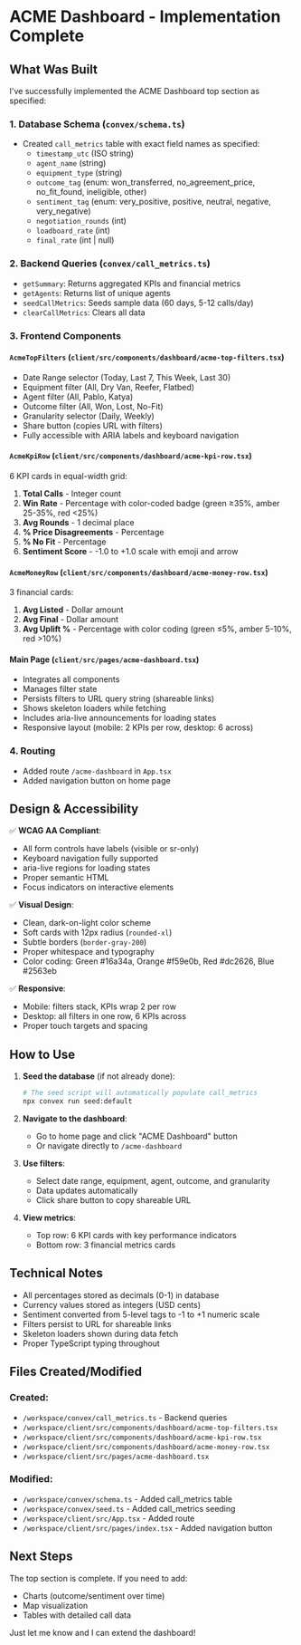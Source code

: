# ACME Dashboard - Implementation Complete

## What Was Built

I've successfully implemented the ACME Dashboard top section as specified:

### 1. Database Schema (`convex/schema.ts`)
- Created `call_metrics` table with exact field names as specified:
  - `timestamp_utc` (ISO string)
  - `agent_name` (string)
  - `equipment_type` (string)
  - `outcome_tag` (enum: won_transferred, no_agreement_price, no_fit_found, ineligible, other)
  - `sentiment_tag` (enum: very_positive, positive, neutral, negative, very_negative)
  - `negotiation_rounds` (int)
  - `loadboard_rate` (int)
  - `final_rate` (int | null)

### 2. Backend Queries (`convex/call_metrics.ts`)
- `getSummary`: Returns aggregated KPIs and financial metrics
- `getAgents`: Returns list of unique agents
- `seedCallMetrics`: Seeds sample data (60 days, 5-12 calls/day)
- `clearCallMetrics`: Clears all data

### 3. Frontend Components

#### `AcmeTopFilters` (`client/src/components/dashboard/acme-top-filters.tsx`)
- Date Range selector (Today, Last 7, This Week, Last 30)
- Equipment filter (All, Dry Van, Reefer, Flatbed)
- Agent filter (All, Pablo, Katya)
- Outcome filter (All, Won, Lost, No-Fit)
- Granularity selector (Daily, Weekly)
- Share button (copies URL with filters)
- Fully accessible with ARIA labels and keyboard navigation

#### `AcmeKpiRow` (`client/src/components/dashboard/acme-kpi-row.tsx`)
6 KPI cards in equal-width grid:
1. **Total Calls** - Integer count
2. **Win Rate** - Percentage with color-coded badge (green ≥35%, amber 25-35%, red <25%)
3. **Avg Rounds** - 1 decimal place
4. **% Price Disagreements** - Percentage
5. **% No Fit** - Percentage
6. **Sentiment Score** - -1.0 to +1.0 scale with emoji and arrow

#### `AcmeMoneyRow` (`client/src/components/dashboard/acme-money-row.tsx`)
3 financial cards:
1. **Avg Listed** - Dollar amount
2. **Avg Final** - Dollar amount
3. **Avg Uplift %** - Percentage with color coding (green ≤5%, amber 5-10%, red >10%)

#### Main Page (`client/src/pages/acme-dashboard.tsx`)
- Integrates all components
- Manages filter state
- Persists filters to URL query string (shareable links)
- Shows skeleton loaders while fetching
- Includes aria-live announcements for loading states
- Responsive layout (mobile: 2 KPIs per row, desktop: 6 across)

### 4. Routing
- Added route `/acme-dashboard` in `App.tsx`
- Added navigation button on home page

## Design & Accessibility

✅ **WCAG AA Compliant**:
- All form controls have labels (visible or sr-only)
- Keyboard navigation fully supported
- aria-live regions for loading states
- Proper semantic HTML
- Focus indicators on interactive elements

✅ **Visual Design**:
- Clean, dark-on-light color scheme
- Soft cards with 12px radius (`rounded-xl`)
- Subtle borders (`border-gray-200`)
- Proper whitespace and typography
- Color coding: Green #16a34a, Orange #f59e0b, Red #dc2626, Blue #2563eb

✅ **Responsive**:
- Mobile: filters stack, KPIs wrap 2 per row
- Desktop: all filters in one row, 6 KPIs across
- Proper touch targets and spacing

## How to Use

1. **Seed the database** (if not already done):
   ```bash
   # The seed script will automatically populate call_metrics
   npx convex run seed:default
   ```

2. **Navigate to the dashboard**:
   - Go to home page and click "ACME Dashboard" button
   - Or navigate directly to `/acme-dashboard`

3. **Use filters**:
   - Select date range, equipment, agent, outcome, and granularity
   - Data updates automatically
   - Click share button to copy shareable URL

4. **View metrics**:
   - Top row: 6 KPI cards with key performance indicators
   - Bottom row: 3 financial metrics cards

## Technical Notes

- All percentages stored as decimals (0-1) in database
- Currency values stored as integers (USD cents)
- Sentiment converted from 5-level tags to -1 to +1 numeric scale
- Filters persist to URL for shareable links
- Skeleton loaders shown during data fetch
- Proper TypeScript typing throughout

## Files Created/Modified

### Created:
- `/workspace/convex/call_metrics.ts` - Backend queries
- `/workspace/client/src/components/dashboard/acme-top-filters.tsx`
- `/workspace/client/src/components/dashboard/acme-kpi-row.tsx`
- `/workspace/client/src/components/dashboard/acme-money-row.tsx`
- `/workspace/client/src/pages/acme-dashboard.tsx`

### Modified:
- `/workspace/convex/schema.ts` - Added call_metrics table
- `/workspace/convex/seed.ts` - Added call_metrics seeding
- `/workspace/client/src/App.tsx` - Added route
- `/workspace/client/src/pages/index.tsx` - Added navigation button

## Next Steps

The top section is complete. If you need to add:
- Charts (outcome/sentiment over time)
- Map visualization
- Tables with detailed call data

Just let me know and I can extend the dashboard!
